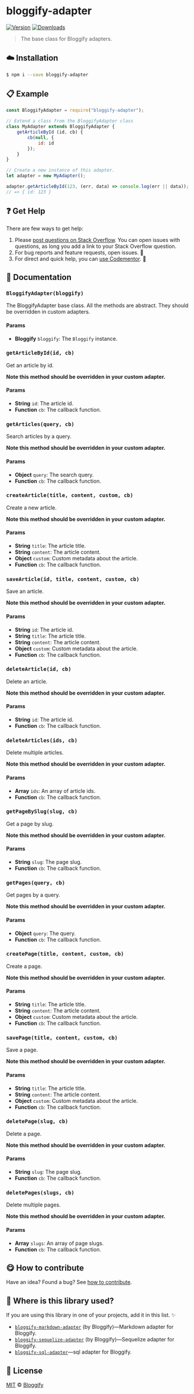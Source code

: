 <!-- Please do not edit this file. Edit the `blah` field in the `package.json` instead. If in doubt, open an issue. -->

# bloggify-adapter

 [![Version](https://img.shields.io/npm/v/bloggify-adapter.svg)](https://www.npmjs.com/package/bloggify-adapter) [![Downloads](https://img.shields.io/npm/dt/bloggify-adapter.svg)](https://www.npmjs.com/package/bloggify-adapter)

> The base class for Bloggify adapters.

## :cloud: Installation

```sh
$ npm i --save bloggify-adapter
```


## :clipboard: Example



```js
const BloggifyAdapter = require("bloggify-adapter");

// Extend a class from the BloggifyAdapter class
class MyAdapter extends BloggifyAdapter {
    getArticleById (id, cb) {
        cb(null, {
            id: id
        });
    }
}

// Create a new instance of this adapter.
let adapter = new MyAdapter();

adapter.getArticleById(123, (err, data) => console.log(err || data));
// => { id: 123 }
```



## :question: Get Help

There are few ways to get help:

 1. Please [post questions on Stack Overflow](https://stackoverflow.com/questions/ask). You can open issues with questions, as long you add a link to your Stack Overflow question.
 2. For bug reports and feature requests, open issues. :bug:
 3. For direct and quick help, you can [use Codementor](https://www.codementor.io/johnnyb). :rocket:


## :memo: Documentation


### `BloggifyAdapter(bloggify)`
The BloggifyAdapter base class. All the methods are abstract. They should
be overridden in custom adapters.

#### Params

- **Bloggify** `bloggify`: The `Bloggify` instance.

### `getArticleById(id, cb)`
Get an article by id.

**Note this method should be overridden in your custom adapter.**

#### Params

- **String** `id`: The article id.
- **Function** `cb`: The callback function.

### `getArticles(query, cb)`
Search articles by a query.

**Note this method should be overridden in your custom adapter.**

#### Params

- **Object** `query`: The search query.
- **Function** `cb`: The callback function.

### `createArticle(title, content, custom, cb)`
Create a new article.

**Note this method should be overridden in your custom adapter.**

#### Params

- **String** `title`: The article title.
- **String** `content`: The article content.
- **Object** `custom`: Custom metadata about the article.
- **Function** `cb`: The callback function.

### `saveArticle(id, title, content, custom, cb)`
Save an article.

**Note this method should be overridden in your custom adapter.**

#### Params

- **String** `id`: The article id.
- **String** `title`: The article title.
- **String** `content`: The article content.
- **Object** `custom`: Custom metadata about the article.
- **Function** `cb`: The callback function.

### `deleteArticle(id, cb)`
Delete an article.

**Note this method should be overridden in your custom adapter.**

#### Params

- **String** `id`: The article id.
- **Function** `cb`: The callback function.

### `deleteArticles(ids, cb)`
Delete multiple articles.

**Note this method should be overridden in your custom adapter.**

#### Params

- **Array** `ids`: An array of article ids.
- **Function** `cb`: The callback function.

### `getPageBySlug(slug, cb)`
Get a page by slug.

**Note this method should be overridden in your custom adapter.**

#### Params

- **String** `slug`: The page slug.
- **Function** `cb`: The callback function.

### `getPages(query, cb)`
Get pages by a query.

**Note this method should be overridden in your custom adapter.**

#### Params

- **Object** `query`: The query.
- **Function** `cb`: The callback function.

### `createPage(title, content, custom, cb)`
Create a page.

**Note this method should be overridden in your custom adapter.**

#### Params

- **String** `title`: The article title.
- **String** `content`: The article content.
- **Object** `custom`: Custom metadata about the article.
- **Function** `cb`: The callback function.

### `savePage(title, content, custom, cb)`
Save a page.

**Note this method should be overridden in your custom adapter.**

#### Params

- **String** `title`: The article title.
- **String** `content`: The article content.
- **Object** `custom`: Custom metadata about the article.
- **Function** `cb`: The callback function.

### `deletePage(slug, cb)`
Delete a page.

**Note this method should be overridden in your custom adapter.**

#### Params

- **String** `slug`: The page slug.
- **Function** `cb`: The callback function.

### `deletePages(slugs, cb)`
Delete multiple pages.

**Note this method should be overridden in your custom adapter.**

#### Params

- **Array** `slugs`: An array of page slugs.
- **Function** `cb`: The callback function.



## :yum: How to contribute
Have an idea? Found a bug? See [how to contribute][contributing].


## :dizzy: Where is this library used?
If you are using this library in one of your projects, add it in this list. :sparkles:


 - [`bloggify-markdown-adapter`](https://github.com/Bloggify/markdown-adapter#readme) (by Bloggify)—Markdown adapter for Bloggify.
 - [`bloggify-sequelize-adapter`](https://github.com/Bloggify/bloggify-sequelize-adapter#readme) (by Bloggify)—Sequelize adapter for Bloggify.
 - [`bloggify-sql-adapter`](https://github.com/IonicaBizau/bloggify-sql-adapter#readme)—sql adapter for Bloggify.

## :scroll: License

[MIT][license] © [Bloggify][website]

[license]: http://showalicense.com/?fullname=Bloggify%20%3Csupport%40bloggify.org%3E%20(https%3A%2F%2Fbloggify.org)&year=2016#license-mit
[website]: https://bloggify.org
[contributing]: /CONTRIBUTING.md
[docs]: /DOCUMENTATION.md
